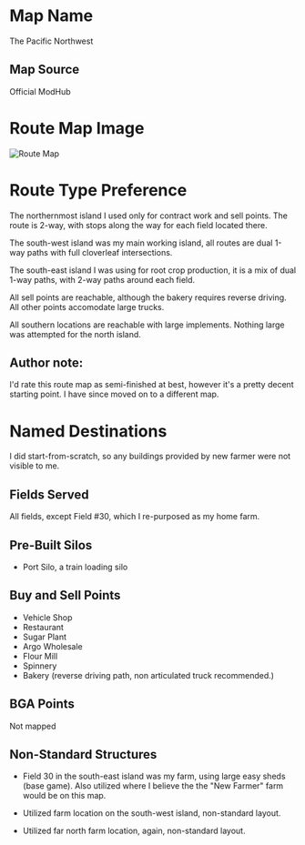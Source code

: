 # Map Name

The Pacific Northwest

## Map Source

Official ModHub

# Route Map Image

![Route Map](Map.png)

# Route Type Preference

The northernmost island I used only for contract work and sell points.  The route is 2-way, with stops along the way for each field located there.

The south-west island was my main working island, all routes are dual 1-way paths with full cloverleaf intersections.

The south-east island I was using for root crop production, it is a mix of dual 1-way paths, with 2-way paths around each field.

All sell points are reachable, although the bakery requires reverse driving.  All other points accomodate large trucks.

All southern locations are reachable with large implements.  Nothing large was attempted for the north island.

## Author note:

I'd rate this route map as semi-finished at best, however it's a pretty decent starting point.  I have since moved on to a different map.

# Named Destinations

I did start-from-scratch, so any buildings provided by new farmer were not visible to me.

## Fields Served

All fields, except Field #30, which I re-purposed as my home farm.

## Pre-Built Silos

 * Port Silo, a train loading silo

## Buy and Sell Points

 * Vehicle Shop
 * Restaurant
 * Sugar Plant
 * Argo Wholesale
 * Flour Mill
 * Spinnery
 * Bakery (reverse driving path, non articulated truck recommended.)

## BGA Points

 Not mapped
 
## Non-Standard Structures
 
 * Field 30 in the south-east island was my farm, using large easy sheds (base game). Also utilized where I believe the the "New Farmer" farm would be on this map.

 * Utilized farm location on the south-west island, non-standard layout.

 * Utilized far north farm location, again, non-standard layout.

                       